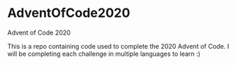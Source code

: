 # AdventOfCode2020
Advent of Code 2020

This is a repo containing code used to complete the 2020 Advent of Code. I will be completing each challenge in multiple languages to learn :)